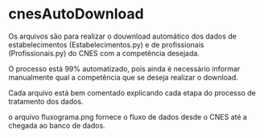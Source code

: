 # cnesAutoDownload

Os arquivos são para realizar o douwnload automático dos dados 
de estabelecimentos (Estabelecimentos.py) e de profissionais (Profissionais.py)
do CNES com a competência desejada.

O processo está 99% automatizado, pois ainda é necessário informar manualmente
qual a competência que se deseja realizar o download.

Cada arquivo está bem comentado explicando cada etapa do processo de tratamento
dos dados.

o arquivo fluxograma.png fornece o fluxo de dados desde o CNES até a chegada 
ao banco de dados.
